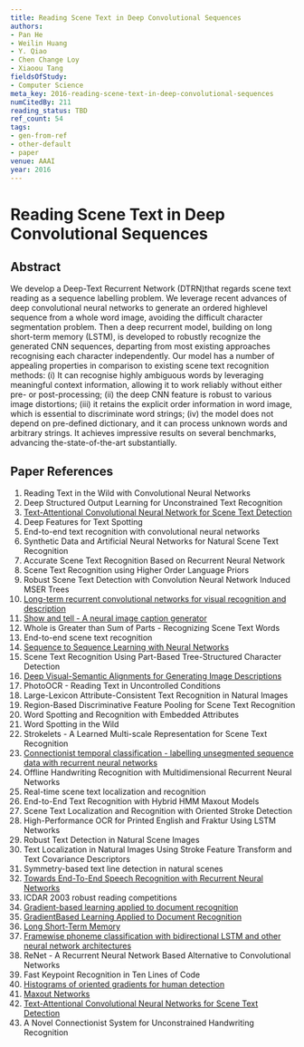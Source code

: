 ```yaml
---
title: Reading Scene Text in Deep Convolutional Sequences
authors:
- Pan He
- Weilin Huang
- Y. Qiao
- Chen Change Loy
- Xiaoou Tang
fieldsOfStudy:
- Computer Science
meta_key: 2016-reading-scene-text-in-deep-convolutional-sequences
numCitedBy: 211
reading_status: TBD
ref_count: 54
tags:
- gen-from-ref
- other-default
- paper
venue: AAAI
year: 2016
---
```


# Reading Scene Text in Deep Convolutional Sequences

## Abstract

We develop a Deep-Text Recurrent Network (DTRN)that regards scene text reading as a sequence labelling problem. We leverage recent advances of deep convolutional neural networks to generate an ordered highlevel sequence from a whole word image, avoiding the difficult character segmentation problem. Then a deep recurrent model, building on long short-term memory (LSTM), is developed to robustly recognize the generated CNN sequences, departing from most existing approaches recognising each character independently. Our model has a number of appealing properties in comparison to existing scene text recognition methods: (i) It can recognise highly ambiguous words by leveraging meaningful context information, allowing it to work reliably without either pre- or post-processing; (ii) the deep CNN feature is robust to various image distortions; (iii) it retains the explicit order information in word image, which is essential to discriminate word strings; (iv) the model does not depend on pre-defined dictionary, and it can process unknown words and arbitrary strings. It achieves impressive results on several benchmarks, advancing the-state-of-the-art substantially.

## Paper References

1. Reading Text in the Wild with Convolutional Neural Networks
2. Deep Structured Output Learning for Unconstrained Text Recognition
3. [Text-Attentional Convolutional Neural Network for Scene Text Detection](2016-text-attentional-convolutional-neural-network-for-scene-text-detection)
4. Deep Features for Text Spotting
5. End-to-end text recognition with convolutional neural networks
6. Synthetic Data and Artificial Neural Networks for Natural Scene Text Recognition
7. Accurate Scene Text Recognition Based on Recurrent Neural Network
8. Scene Text Recognition using Higher Order Language Priors
9. Robust Scene Text Detection with Convolution Neural Network Induced MSER Trees
10. [Long-term recurrent convolutional networks for visual recognition and description](2015-long-term-recurrent-convolutional-networks-for-visual-recognition-and-description)
11. [Show and tell - A neural image caption generator](2015-show-and-tell-a-neural-image-caption-generator)
12. Whole is Greater than Sum of Parts - Recognizing Scene Text Words
13. End-to-end scene text recognition
14. [Sequence to Sequence Learning with Neural Networks](2014-sequence-to-sequence-learning-with-neural-networks)
15. Scene Text Recognition Using Part-Based Tree-Structured Character Detection
16. [Deep Visual-Semantic Alignments for Generating Image Descriptions](2017-deep-visual-semantic-alignments-for-generating-image-descriptions)
17. PhotoOCR - Reading Text in Uncontrolled Conditions
18. Large-Lexicon Attribute-Consistent Text Recognition in Natural Images
19. Region-Based Discriminative Feature Pooling for Scene Text Recognition
20. Word Spotting and Recognition with Embedded Attributes
21. Word Spotting in the Wild
22. Strokelets - A Learned Multi-scale Representation for Scene Text Recognition
23. [Connectionist temporal classification - labelling unsegmented sequence data with recurrent neural networks](2006-connectionist-temporal-classification-labelling-unsegmented-sequence-data-with-recurrent-neural-networks)
24. Offline Handwriting Recognition with Multidimensional Recurrent Neural Networks
25. Real-time scene text localization and recognition
26. End-to-End Text Recognition with Hybrid HMM Maxout Models
27. Scene Text Localization and Recognition with Oriented Stroke Detection
28. High-Performance OCR for Printed English and Fraktur Using LSTM Networks
29. Robust Text Detection in Natural Scene Images
30. Text Localization in Natural Images Using Stroke Feature Transform and Text Covariance Descriptors
31. Symmetry-based text line detection in natural scenes
32. [Towards End-To-End Speech Recognition with Recurrent Neural Networks](2014-towards-end-to-end-speech-recognition-with-recurrent-neural-networks)
33. ICDAR 2003 robust reading competitions
34. [Gradient-based learning applied to document recognition](1998-gradient-based-learning-applied-to-document-recognition)
35. [GradientBased Learning Applied to Document Recognition](2001-gradientbased-learning-applied-to-document-recognition)
36. [Long Short-Term Memory](1997-long-short-term-memory)
37. [Framewise phoneme classification with bidirectional LSTM and other neural network architectures](2005-framewise-phoneme-classification-with-bidirectional-lstm-and-other-neural-network-architectures)
38. ReNet - A Recurrent Neural Network Based Alternative to Convolutional Networks
39. Fast Keypoint Recognition in Ten Lines of Code
40. [Histograms of oriented gradients for human detection](2005-histograms-of-oriented-gradients-for-human-detection)
41. [Maxout Networks](2013-maxout-networks)
42. [Text-Attentional Convolutional Neural Networks for Scene Text Detection](2016-text-attentional-convolutional-neural-networks-for-scene-text-detection)
43. A Novel Connectionist System for Unconstrained Handwriting Recognition
